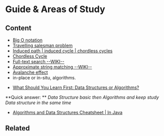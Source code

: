 Guide & Areas of Study 
=====

Content
---------------

- [Big O notation](https://en.wikipedia.org/wiki/Big_O_notation)
- [Travelling salesman problem](https://en.wikipedia.org/wiki/Travelling_salesman_problem)
- [Induced path | induced cycle | chordless cycles](https://en.wikipedia.org/wiki/Induced_path)
- [Chordless Cycle](https://mathworld.wolfram.com/ChordlessCycle.html)
- [Full-text search --WIKI--](https://en.wikipedia.org/wiki/Full-text_search)
- [Approximate string matching --WIKI--](https://en.wikipedia.org/wiki/Approximate_string_matching)
- [Avalanche effect](https://en.wikipedia.org/wiki/Avalanche_effect)
- in-place or in-situ, algorithms.

* [What Should You Learn First: Data Structures or Algorithms?](https://www.geeksforgeeks.org/what-should-i-learn-first-data-structures-or-algorithms/#:~:text=With%20all%20the%20cases%20put,without%20the%20knowledge%20of%20Algorithms.)

**Quick answer: ** _Data Structure basic then Algorithms and keep study Data structure in the same time_

* [Algorithms and Data Structures Cheatsheet | In Java](https://algs4.cs.princeton.edu/cheatsheet/)

Related
----------------------------

